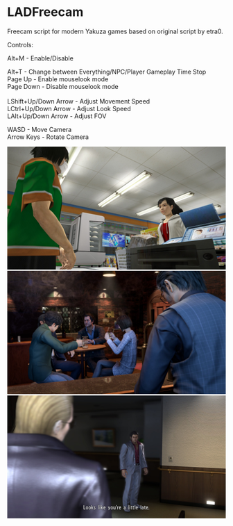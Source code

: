 # LADFreecam
 Freecam script for modern Yakuza games based on original script by etra0.

Controls:

Alt+M - Enable/Disable

Alt+T - Change between Everything/NPC/Player Gameplay Time Stop\
Page Up - Enable mouselook mode\
Page Down - Disable mouselook mode
<br><br>
LShift+Up/Down Arrow - Adjust Movement Speed\
LCtrl+Up/Down Arrow - Adjust Look Speed\
LAlt+Up/Down Arrow - Adjust FOV

WASD - Move Camera\
Arrow Keys - Rotate Camera

![Image](https://github.com/Fronkln/LADFreecam/blob/main/image1.jpg)<br>
![Image](https://github.com/Fronkln/LADFreecam/blob/main/image2.jpg)<br>
![Image](https://github.com/Fronkln/LADFreecam/blob/main/image3.jpg)
